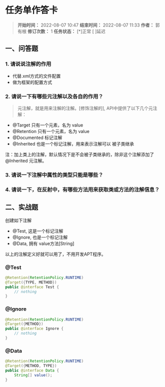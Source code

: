 [//]: # (注释
  Date: 2022-08-08 04:08:24
  LastEditors: gyg
  LastEditTime: 2022-08-08 04:19:46
  FilePath: \note\markdown\郭有根-第二十一章作业.md
)

# 任务单作答卡

>**开始时间：** 2022-08-07 10:47 **结束时间：** 2022-08-07 11:33
**作者：** 郭有根 **修订次数：** 1 **任务状态：** [*]正常 [ ]延迟

## 一、问答题

### 1. 请说说注解的作用

- 代替.xml方式的文件配置
- 做为框架的配置方式

### 2. 请说一下有哪些元注解以及各自的作用？

>元注解，就是用来注解的注解。[修饰注解的], API中提供了以下几个元注解：

- @Target 只有一个元素，名为 value
- ​@Retention 只有一个元素，名为 value
- @Documented 标记注解
- @Inherited 也是一个标记注解，用来表示注解可以 被子类继承

注：加上类上的注解，默认情况下是不会被子类继承的，除非这个注解添加了 @Inherited 元注解。

### 3. 请说一下注解中属性的类型只能是哪些？

### 4. 请说一下，在反射中，有哪些方法用来获取类或方法的注解信息？


## 二、实战题

创建如下注解

- @Test, 这是一个标记注解
- @Ignore, 也是一个标记注解
- @Data, 拥有 value方法[String]


以上的注解定义好就可以用了，不用开发APT程序。

### @Test

```java
@Retention(RetentionPolicy.RUNTIME)
@Target({TYPE, METHOD})
public @interface Test {
    // nothing
}
```

### @Ignore

```java
@Retention(RetentionPolicy.RUNTIME)
@Target({METHOD})
public @interface Ignore {
    // nothing
}
```

### @Data

```java
@Retention(RetentionPolicy.RUNTIME)
@Target({METHOD, TYPE})
public @interface Data {
    String[] value();
}
```